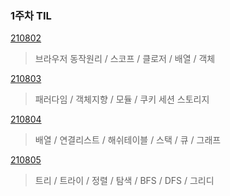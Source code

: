 ### 1주차 TIL

[210802](https://velog.io/@khw970421/JS-%EA%B8%B0%EB%B3%B8%EB%82%B4%EC%9A%A9)
>브라우저 동작원리  / 스코프 / 클로저 / 배열 / 객체

[210803](https://velog.io/@khw970421/TIL-2%EC%9D%BC%EC%B0%A8)
>패러다임 / 객체지향 / 모듈 / 쿠키 세션 스토리지 

[210804](https://velog.io/@khw970421/TIL-3%EC%9D%BC%EC%B0%A8)
>배열 / 연결리스트 / 해쉬테이블 / 스택 / 큐 / 그래프

[210805](https://velog.io/@khw970421/TIL-4%EC%9D%BC%EC%B0%A8)
>트리 / 트라이 / 정렬 / 탐색 / BFS / DFS / 그리디
